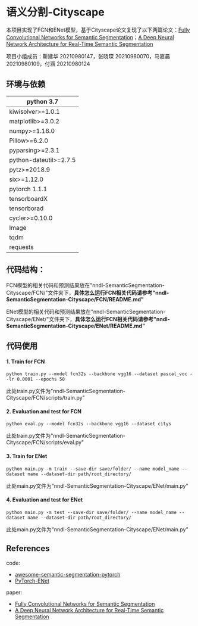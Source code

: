 # 语义分割-Cityscape
本项目实现了FCN和ENet模型，基于Cityscape论文复现了以下两篇论文：[Fully Convolutional Networks for Semantic Segmentation](https://arxiv.org/abs/1411.4038)；[A Deep Neural Network Architecture for Real-Time Semantic Segmentation](https://arxiv.org/pdf/1606.02147)

项目小组成员：靳建华 20210980147，张晓琛 20210980070，马嘉晨 20210980109，付涵 20210980124



## 环境与依赖

| python 3.7             |
| ---------------------- |
| kiwisolver>=1.0.1      |
| matplotlib>=3.0.2      |
| numpy>=1.16.0          |
| Pillow>=6.2.0          |
| pyparsing>=2.3.1       |
| python-dateutil>=2.7.5 |
| pytz>=2018.9           |
| six>=1.12.0            |
| pytorch 1.1.1          |
| tensorboardX           |
| tensorborad            |
| cycler>=0.10.0         |
| Image                  |
| tqdm                   |
| requests               |

## 代码结构：

FCN模型的相关代码和预测结果放在"nndl-SemanticSegmentation-Cityscape/FCN/"文件夹下，**具体怎么运行FCN相关代码请参考"nndl-SemanticSegmentation-Cityscape/FCN/README.md"**

ENet模型的相关代码和预测结果放在"nndl-SemanticSegmentation-Cityscape/ENet/"文件夹下，**具体怎么运行FCN相关代码请参考"nndl-SemanticSegmentation-Cityscape/ENet/README.md"**



## 代码使用

#### 1. Train for FCN

```
python train.py --model fcn32s --backbone vgg16 --dataset pascal_voc --lr 0.0001 --epochs 50
```

此处train.py文件为"nndl-SemanticSegmentation-Cityscape/FCN/scripts/train.py"

#### 2. Evaluation and test for FCN

```
python eval.py --model fcn32s --backbone vgg16 --dataset citys
```

此处train.py文件为"nndl-SemanticSegmentation-Cityscape/FCN/scripts/eval.py"

#### 3. Train for ENet

```
python main.py -m train --save-dir save/folder/ --name model_name --dataset name --dataset-dir path/root_directory/
```

此处main.py文件为"nndl-SemanticSegmentation-Cityscape/ENet/main.py"

#### 4. Evaluation and test for ENet

```
python main.py -m test --save-dir save/folder/ --name model_name --dataset name --dataset-dir path/root_directory/
```

此处main.py文件为"nndl-SemanticSegmentation-Cityscape/ENet/main.py"



## References
code:

- [awesome-semantic-segmentation-pytorch](https://github.com/Tramac/awesome-semantic-segmentation-pytorch)
- [PyTorch-ENet](https://github.com/davidtvs/PyTorch-ENet)

paper:

- [Fully Convolutional Networks for Semantic Segmentation](https://arxiv.org/abs/1411.4038)
- [A Deep Neural Network Architecture for Real-Time Semantic Segmentation](https://arxiv.org/pdf/1606.02147)
